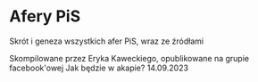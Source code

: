 # Afery PiS



Skrót i geneza wszystkich afer PiS, wraz ze źródłami 

Skompilowane przez Eryka Kaweckiego, opublikowane na grupie facebook'owej Jak będzie w akapie? 14.09.2023
